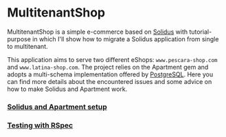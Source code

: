 # MultitenantShop

MultitenantShop is a simple e-commerce based on [Solidus](solidus-gh) with
tutorial-purpose in which I'll show how to migrate a Solidus application from
single to multitenant.

This application aims to serve two different eShops: `www.pescara-shop.com` and
`www.latina-shop.com`. The project relies on the Apartment gem and adopts a
multi-schema implementation offered by [PostgreSQL][postgresql]. Here you can
find more details about the encountered issues and some advice on how to make
Solidus and Apartment work.

### [Solidus and Apartment setup](SETUP.md)
### [Testing with RSpec](spec)

[postgresql]: https://www.postgresql.org/

